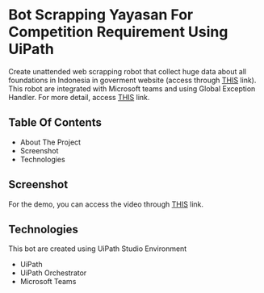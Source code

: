 # Bot Scrapping Yayasan For Competition Requirement Using UiPath

Create unattended web scrapping robot that collect huge data about all foundations in Indonesia in goverment website (access through [THIS](https://vervalyayasan.data.kemdikbud.go.id/index.php/Chome/rekapitulasi?kode_wilayah=000000) link). This robot are integrated with Microsoft teams and using
Global Exception Handler. For more detail, access [THIS](https://docs.google.com/presentation/d/1m3fe6LOY35unucFjoRvocVlb-fWTXjCDa9rHAW8BiyU/edit) link.

## Table Of Contents
- About The Project
- Screenshot
- Technologies

## Screenshot
For the demo, you can access the video through [THIS](https://youtu.be/5PLzMU6Z2ZU) link.

## Technologies
This bot are created using UiPath Studio Environment
- UiPath
- UiPath Orchestrator
- Microsoft Teams
